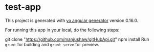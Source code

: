 # test-app

This project is generated with [yo angular generator](https://github.com/yeoman/generator-angular)
version 0.16.0.

For running this app in your local, do the following steps:

git clone "https://github.com/manjushaw/gitHubApi.git"
npm install
Run `grunt` for building and `grunt serve` for preview.

